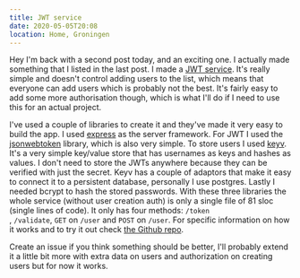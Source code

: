 ```yaml
---
title: JWT service
date: 2020-05-05T20:08
location: Home, Groningen
---
```


Hey I'm back with a second post today, and an exciting one. I actually made
something that I listed in the last post. I made a
[JWT service](https://github.com/mees-/jwt-service). It's really simple and
doesn't control adding users to the list, which means that everyone can add
users which is probably not the best. It's fairly easy to add some more 
authorisation though, which is what I'll do if I need to use this for an actual
project.

I've used a couple of libraries to create it and they've made it very easy to
build the app. I used [express](https://expressjs.com/) as the server framework.
For JWT I used the
[jsonwebtoken](https://github.com/auth0/node-jsonwebtoken#readme) library, which
is also very simple. To store users I used
[keyv](https://github.com/lukechilds/keyv). It's a very simple key/value store
that has usernames as keys and hashes as values. I don't need to store the JWTs
anywhere because they can be verified with just the secret. Keyv has a couple of
adaptors that make it easy to connect it to a persistent database, personally I
use postgres. Lastly I needed bcrypt to hash the stored passwords. With these
three libraries the whole service (without user creation auth) is only a single
file of 81 sloc (single lines of code). It only has four methods: <code>/token
</code>, <code>/validate</code>, <code>GET</code> on <code>/user</code> and
<code>POST</code> on <code>/user</code>. For specific information on how it
works and to try it out check
[the Github repo](https://github.com/mees-/jwt-service).

Create an issue if you think something should be better, I'll probably extend it
a little bit more with extra data on users and authorization on creating users
but for now it works.
